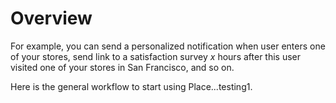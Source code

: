 # Overview

For example, you can send a personalized notification when user enters one of your stores, send link to a satisfaction survey _x_ hours after this user visited one of your stores in San Francisco, and so on. 

Here is the general workflow to start using Place...testing1.



